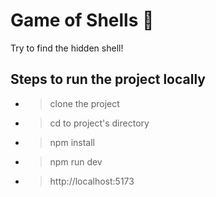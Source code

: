 # Game of Shells 🐚

Try to find the hidden shell!

## Steps to run the project locally

- > clone the project
- > cd to project's directory
- > npm install
- > npm run dev
- > http://localhost:5173
